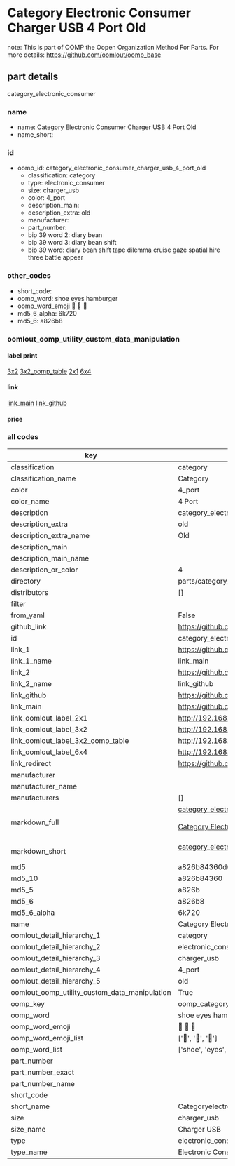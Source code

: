 # Category Electronic Consumer Charger USB 4 Port Old  

note: This is part of OOMP the Oopen Organization Method For Parts. For more details: https://github.com/oomlout/oomp_base

##  part details
  



category_electronic_consumer



### name
* name: Category Electronic Consumer Charger USB 4 Port Old
* name_short: 
### id
* oomp_id: category_electronic_consumer_charger_usb_4_port_old
  * classification: category
  * type: electronic_consumer
  * size: charger_usb
  * color: 4_port
  * description_main: 
  * description_extra: old
  * manufacturer: 
  * part_number: 
  * bip 39 word 2: diary bean
  * bip 39 word 3: diary bean shift
  * bip 39 word: diary bean shift tape dilemma cruise gaze spatial hire three battle appear

### other_codes
* short_code: 
* oomp_word: shoe eyes hamburger
* oomp_word_emoji :shoe: :eyes: :hamburger:
* md5_6_alpha: 6k720
* md5_6: a826b8






### oomlout_oomp_utility_custom_data_manipulation
#### label print
[3x2](http://192.168.1.245:1112/?label=oomp%206k720)
[3x2_oomp_table](http://192.168.1.108:1112/?label=oomp%206k720)
[2x1](http://192.168.1.242:1112/?label=oomp%206k720)
[6x4](http://192.168.1.55:1112/?label=oomp%206k720)    

#### link

[link_main](https://github.com/oomlout/oomlout_oomp_version_1_messy/tree/main/parts/category_electronic_consumer_charger_usb_4_port_old) [link_github](https://github.com/oomlout/oomlout_oomp_version_1_messy/tree/main/parts/category_electronic_consumer_charger_usb_4_port_old)                             

#### price







### all codes 
| key | value |  
| --- | --- |  
| classification | category |  
| classification_name | Category |  
| color | 4_port |  
| color_name | 4 Port |  
| description | category_electronic_consumer |  
| description_extra | old |  
| description_extra_name | Old |  
| description_main |  |  
| description_main_name |  |  
| description_or_color | 4  |  
| directory | parts/category_electronic_consumer_charger_usb_4_port_old |  
| distributors | [] |  
| filter |  |  
| from_yaml | False |  
| github_link | https://github.com/oomlout/oomlout_oomp_part_src/tree/main/parts/category_electronic_consumer_charger_usb_4_port_old |  
| id | category_electronic_consumer_charger_usb_4_port_old |  
| link_1 | https://github.com/oomlout/oomlout_oomp_version_1_messy/tree/main/parts/category_electronic_consumer_charger_usb_4_port_old |  
| link_1_name | link_main |  
| link_2 | https://github.com/oomlout/oomlout_oomp_version_1_messy/tree/main/parts/category_electronic_consumer_charger_usb_4_port_old |  
| link_2_name | link_github |  
| link_github | https://github.com/oomlout/oomlout_oomp_version_1_messy/tree/main/parts/category_electronic_consumer_charger_usb_4_port_old |  
| link_main | https://github.com/oomlout/oomlout_oomp_version_1_messy/tree/main/parts/category_electronic_consumer_charger_usb_4_port_old |  
| link_oomlout_label_2x1 | http://192.168.1.242:1112/?label=oomp%206k720 |  
| link_oomlout_label_3x2 | http://192.168.1.245:1112/?label=oomp%206k720 |  
| link_oomlout_label_3x2_oomp_table | http://192.168.1.108:1112/?label=oomp%206k720 |  
| link_oomlout_label_6x4 | http://192.168.1.55:1112/?label=oomp%206k720 |  
| link_redirect | https://github.com/oomlout/oomlout_oomp_version_1_messy/tree/main/parts/category_electronic_consumer_charger_usb_4_port_old |  
| manufacturer |  |  
| manufacturer_name |  |  
| manufacturers | [] |  
| markdown_full | [category_electronic_consumer_charger_usb_4_port_old](none)<br>[](none)<br>[Category Electronic Consumer Charger Usb 4 Port Old](none)<br><br> |  
| markdown_short | [category_electronic_consumer_charger_usb_4_port_old](none)<br><br> |  
| md5 | a826b84360d08c14d29f1ddd8b84e1ea |  
| md5_10 | a826b84360 |  
| md5_5 | a826b |  
| md5_6 | a826b8 |  
| md5_6_alpha | 6k720 |  
| name | Category Electronic Consumer Charger USB 4 Port Old |  
| oomlout_detail_hierarchy_1 | category |  
| oomlout_detail_hierarchy_2 | electronic_consumer |  
| oomlout_detail_hierarchy_3 | charger_usb |  
| oomlout_detail_hierarchy_4 | 4_port |  
| oomlout_detail_hierarchy_5 | old |  
| oomlout_oomp_utility_custom_data_manipulation | True |  
| oomp_key | oomp_category_electronic_consumer_charger_usb_4_port_old |  
| oomp_word | shoe eyes hamburger |  
| oomp_word_emoji | :shoe: :eyes: :hamburger: |  
| oomp_word_emoji_list | [':shoe:', ':eyes:', ':hamburger:'] |  
| oomp_word_list | ['shoe', 'eyes', 'hamburger'] |  
| part_number |  |  
| part_number_exact |  |  
| part_number_name |  |  
| short_code |  |  
| short_name | Categoryelectronicconsumer |  
| size | charger_usb |  
| size_name | Charger USB |  
| type | electronic_consumer |  
| type_name | Electronic Consumer |  
